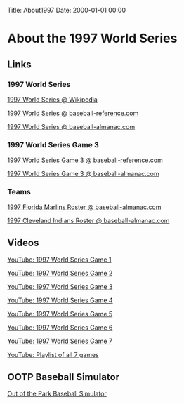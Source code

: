 Title: About1997
Date: 2000-01-01 00:00

# About the 1997 World Series

## Links

### 1997 World Series

[1997 World Series @ Wikipedia](https://en.wikipedia.org/wiki/1997_World_Series)

[1997 World Series @ baseball-reference.com](https://www.baseball-reference.com/postseason/1997_WS.shtml)

[1997 World Series @ baseball-almanac.com](https://www.baseball-almanac.com/ws/yr1997ws.shtml)

### 1997 World Series Game 3

[1997 World Series Game 3 @ baseball-reference.com](https://www.baseball-reference.com/boxes/CLE/CLE199710210.shtml)

[1997 World Series Game 3 @ baseball-almanac.com](https://www.baseball-almanac.com/box-scores/boxscore.php?boxid=199710210CLE)

### Teams

[1997 Florida Marlins Roster @ baseball-almanac.com](https://www.baseball-almanac.com/teamstats/roster.php?y=1997&t=FLO)

[1997 Cleveland Indians Roster @ baseball-almanac.com](https://www.baseball-almanac.com/teamstats/roster.php?y=1997&t=CLE)


## Videos

[YouTube: 1997 World Series Game 1](https://www.youtube.com/watch?v=_HxdCvXNBdU&list=PL70atU5j73JJFBRq5f8oSOfg5OAgisdZm&index=2)

[YouTube: 1997 World Series Game 2](https://www.youtube.com/watch?v=Wr8ZaxmJjGI&list=PL70atU5j73JJFBRq5f8oSOfg5OAgisdZm&index=3)

[YouTube: 1997 World Series Game 3](https://www.youtube.com/watch?v=nokOChRgBhQ&list=PL70atU5j73JJFBRq5f8oSOfg5OAgisdZm&index=4)

[YouTube: 1997 World Series Game 4](https://www.youtube.com/watch?v=GOIItZEchEw&list=PL70atU5j73JJFBRq5f8oSOfg5OAgisdZm&index=5)

[YouTube: 1997 World Series Game 5](https://www.youtube.com/watch?v=e_gG7H5omu8&list=PL70atU5j73JJFBRq5f8oSOfg5OAgisdZm&index=6)

[YouTube: 1997 World Series Game 6](https://www.youtube.com/watch?v=fzOj2wMnlIc&list=PL70atU5j73JJFBRq5f8oSOfg5OAgisdZm&index=7)

[YouTube: 1997 World Series Game 7](https://www.youtube.com/watch?v=PJ-BhS0CFgs&list=PL70atU5j73JJFBRq5f8oSOfg5OAgisdZm&index=8)

[YouTube: Playlist of all 7 games](https://www.youtube.com/playlist?list=PL70atU5j73JJFBRq5f8oSOfg5OAgisdZm)


## OOTP Baseball Simulator

[Out of the Park Baseball Simulator](https://www.ootpdevelopments.com/out-of-the-park-baseball-home/)

